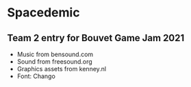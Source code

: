 # Spacedemic
## Team 2 entry for Bouvet Game Jam 2021

* Music from bensound.com
* Sound from freesound.org
* Graphics assets from kenney.nl
* Font: Chango
